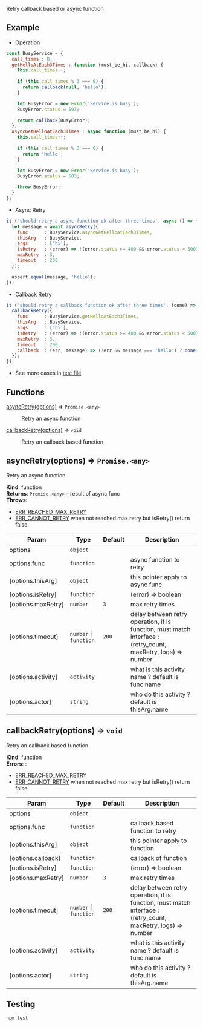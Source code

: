 Retry callback based or async function

## Example

* Operation
```js
const BusyService = {
  call_times : 0,
  getHelloAtEach3Times : function (must_be_hi, callback) {
    this.call_times++;
    
    if (this.call_times % 3 === 0) {
      return callback(null, 'hello');
    }

    let BusyError = new Error('Service is busy');
    BusyError.status = 503;

    return callback(BusyError);
  },
  asyncGetHelloAtEach3Times : async function (must_be_hi) {
    this.call_times++;
    
    if (this.call_times % 3 === 0) {
      return 'hello';
    }

    let BusyError = new Error('Service is busy');
    BusyError.status = 503;

    throw BusyError;
  }
};
```

* Async Retry
```js
it ('should retry a async function ok after three times', async () => {
  let message = await asyncRetry({
    func      : BusyService.asyncGetHelloAtEach3Times,
    thisArg   : BusyService,
    args      : ['hi'],
    isRetry   : (error) => !(error.status >= 400 && error.status < 500),
    maxRetry  : 3,
    timeout   : 200
  });

  assert.equal(message, 'hello');
});
```

* Callback Retry
```js
it ('should retry a callback function ok after three times', (done) => {
  callbackRetry({
    func      : BusyService.getHelloAtEach3Times,
    thisArg   : BusyService,
    args      : ['hi'],
    isRetry   : (error) => !(error.status >= 400 && error.status < 500),
    maxRetry  : 3,
    timeout   : 200,
    callback  : (err, message) => (!err && message === 'hello') ? done() : done(err) 
  });
});
```

* See more cases in [test file](./index.spec.js)

## Functions

<dl>
<dt><a href="#asyncRetry">asyncRetry(options)</a> ⇒ <code>Promise.&lt;any&gt;</code></dt>
<dd><p>Retry an async function</p>
</dd>
<dt><a href="#callbackRetry">callbackRetry(options)</a> ⇒ <code>void</code></dt>
<dd><p>Retry an callback based function</p>
</dd>
</dl>

<a id="asyncRetry"></a>

## asyncRetry(options) ⇒ <code>Promise.&lt;any&gt;</code>
Retry an async function

**Kind**: function  
**Returns**: <code>Promise.&lt;any&gt;</code> - result of async func  
**Throws**:

- [ERR_REACHED_MAX_RETRY](https://www.npmjs.com/package/@u-e-i/err-reached-max-retry)
- [ERR_CANNOT_RETRY](https://www.npmjs.com/package/@u-e-i/err-cannot-retry) when not reached max retry but isRetry() return false.


| Param | Type | Default | Description |
| --- | --- | --- | --- |
| options | <code>object</code> |  |  |
| options.func | <code>function</code> |  | async function to retry |
| [options.thisArg] | <code>object</code> |  | this pointer apply to async func |
| [options.isRetry] | <code>function</code> |  | (error) => boolean |
| [options.maxRetry] | <code>number</code> | <code>3</code> | max retry times |
| [options.timeout] | <code>number</code> \| <code>function</code> | <code>200</code> | delay between retry operation,  if is function, must match interface : (retry_count, maxRetry, logs) => number |
| [options.activity] | <code>activity</code> |  | what is this activity name ? default is func.name |
| [options.actor] | <code>string</code> |  | who do this activity ? default is thisArg.name |

<a id="callbackRetry"></a>

## callbackRetry(options) ⇒ <code>void</code>
Retry an callback based function

**Kind**: function  
**Errors**: :
* [ERR_REACHED_MAX_RETRY](https://www.npmjs.com/package/@u-e-i/err-reached-max-retry)
* [ERR_CANNOT_RETRY](https://www.npmjs.com/package/@u-e-i/err-cannot-retry) when not reached max retry but isRetry() return false.  

| Param | Type | Default | Description |
| --- | --- | --- | --- |
| options | <code>object</code> |  |  |
| options.func | <code>function</code> |  | callback based function to retry |
| [options.thisArg] | <code>object</code> |  | this pointer apply to function |
| [options.callback] | <code>function</code> |  | callback of function |
| [options.isRetry] | <code>function</code> |  | (error) => boolean |
| [options.maxRetry] | <code>number</code> | <code>3</code> | max retry times |
| [options.timeout] | <code>number</code> \| <code>function</code> | <code>200</code> | delay between retry operation,  if is function, must match interface : (retry_count, maxRetry, logs) => number |
| [options.activity] | <code>activity</code> |  | what is this activity name ? default is func.name |
| [options.actor] | <code>string</code> |  | who do this activity ? default is thisArg.name |

## Testing

```sh
npm test 
```